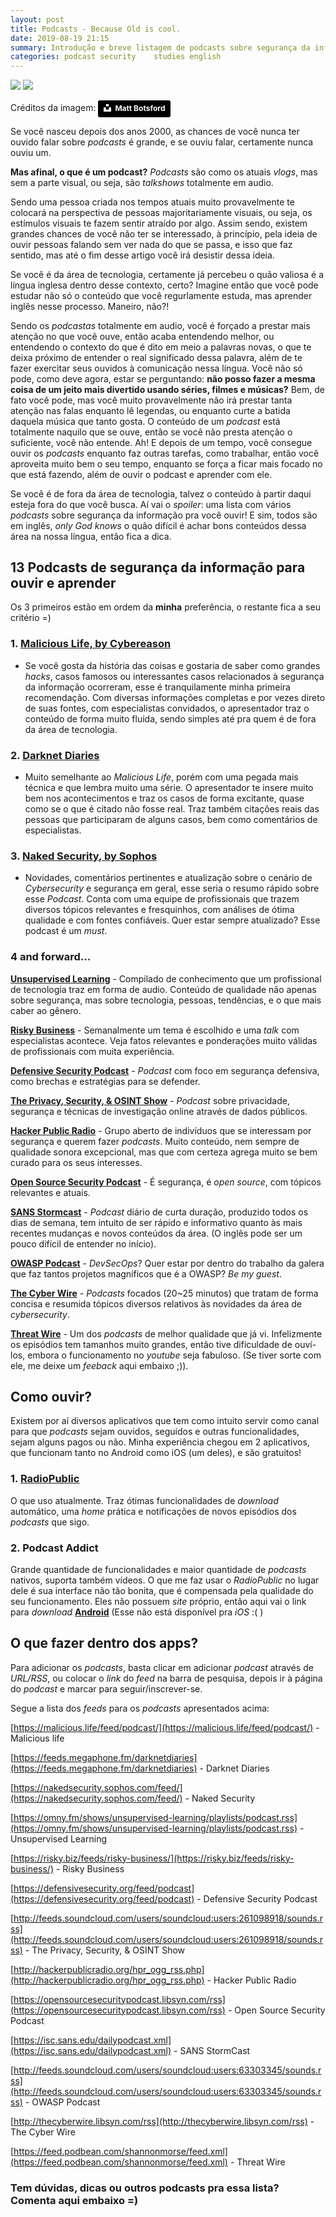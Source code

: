 ```yaml
---
layout: post
title: Podcasts - Because Old is cool.
date: 2019-08-19 21:15
summary: Introdução e breve listagem de podcasts sobre segurança da informação
categories: podcast security    studies english
---
```


_![](/images/mic-pic.jpg)_
_![](https://raw.githubusercontent.com/aJesus37/blog/gh-pages/images/mic-pic.jpg)_

Créditos da imagem:
<a style="background-color:black;color:white;text-decoration:none;padding:4px 6px;font-family:-apple-system, BlinkMacSystemFont, &quot;San Francisco&quot;, &quot;Helvetica Neue&quot;, Helvetica, Ubuntu, Roboto, Noto, &quot;Segoe UI&quot;, Arial, sans-serif;font-size:12px;font-weight:bold;line-height:1.2;display:inline-block;border-radius:3px" href="https://unsplash.com/@mattbotsford?utm_medium=referral&amp;utm_campaign=photographer-credit&amp;utm_content=creditBadge" target="_blank" rel="noopener noreferrer" title="Download free do whatever you want high-resolution photos from Matt Botsford"><span style="display:inline-block;padding:2px 3px"><svg xmlns="http://www.w3.org/2000/svg" style="height:12px;width:auto;position:relative;vertical-align:middle;top:-2px;fill:white" viewBox="0 0 32 32"><title>unsplash-logo</title><path d="M10 9V0h12v9H10zm12 5h10v18H0V14h10v9h12v-9z"></path></svg></span><span style="display:inline-block;padding:2px 3px">Matt Botsford</span></a>

Se você nasceu depois dos anos 2000, as chances de você nunca ter ouvido falar sobre *podcasts* é grande, e se ouviu falar, certamente nunca ouviu um.

**Mas afinal, o que é um podcast?** *Podcasts* são como os atuais *vlogs*, mas sem a parte visual, ou seja, são *talkshows* totalmente em audio.

Sendo uma pessoa criada nos tempos atuais muito provavelmente te colocará na perspectiva de pessoas majoritariamente visuais, ou seja, os estímulos visuais te fazem sentir atraído por algo. Assim sendo, existem grandes chances de você não ter se interessado, à princípio, pela ideia de ouvir pessoas falando sem ver nada do que se passa, e isso que faz sentido, mas até o fim desse artigo você irá desistir dessa ideia.

Se você é da área de tecnologia, certamente já percebeu o quão valiosa é a língua inglesa dentro desse contexto, certo? Imagine então que você pode estudar não só o conteúdo que você regurlamente estuda, mas aprender inglês nesse processo. Maneiro, não?!

Sendo os *podcastas* totalmente em audio, você é forçado a prestar mais atenção no que você ouve, então acaba entendendo melhor, ou entendendo o contexto do que é dito em meio a palavras novas, o que te deixa próximo de entender o real significado dessa palavra, além de te fazer exercitar seus ouvidos à comunicação nessa língua.
Você não só pode, como deve agora, estar se perguntando: **não posso fazer a mesma coisa de um jeito mais divertido usando séries, filmes e músicas?** Bem, de fato você pode, mas você muito provavelmente não irá prestar tanta atenção nas falas enquanto lê legendas, ou enquanto curte a batida daquela música que tanto gosta. O conteúdo de um *podcast* está totalmente naquilo que se ouve, então se você não presta atenção o suficiente, você não entende. Ah! E depois de um tempo, você consegue ouvir os *podcasts* enquanto faz outras tarefas, como trabalhar, então você aproveita muito bem o seu tempo, enquanto se força a ficar mais focado no que está fazendo, além de ouvir o podcast e aprender com ele.

Se você é de fora da área de tecnologia, talvez o conteúdo à partir daqui esteja fora do que você busca. Aí vai o *spoiler*: uma lista com vários *podcasts* sobre segurança da informação pra você ouvir! E sim, todos são em inglês, *only God knows* o quão difícil é achar bons conteúdos dessa área na nossa língua, então fica a dica.

## <a name='list'>13 Podcasts de segurança da informação para ouvir e aprender</a>

Os 3 primeiros estão em ordem da **minha** preferência, o restante fica a seu critério =)

### 1. [**Malicious Life, by Cybereason**](https://malicious.life/)

- Se você gosta da história das coisas e gostaria de saber como grandes *hacks*, casos famosos ou interessantes casos relacionados à segurança da informação ocorreram, esse é tranquilamente minha primeira recomendação. Com diversas informações completas e por vezes direto de suas fontes, com especialistas convidados, o apresentador traz o conteúdo de forma muito fluida, sendo simples até pra quem é de fora da área de tecnologia.

### 2. [**Darknet Diaries**](https://darknetdiaries.com/)

- Muito semelhante ao *Malicious Life*, porém com uma pegada mais técnica e que lembra muito uma série. O apresentador te insere muito bem nos acontecimentos e traz os casos de forma excitante, quase como se o que é citado não fosse real. Traz também citações reais das pessoas que participaram de alguns casos, bem como comentários de especialistas.

### 3. [**Naked Security, by Sophos**](https://nakedsecurity.sophos.com/)

- Novidades, comentários pertinentes e atualização sobre o cenário de *Cybersecurity* e segurança em geral, esse seria o resumo rápido sobre esse *Podcast*. Conta com uma equipe de profissionais que trazem diversos tópicos relevantes e fresquinhos, com análises de ótima qualidade e com fontes confiáveis. Quer estar sempre atualizado? Esse podcast é um *must*.

### 4 and forward...

[**Unsupervised Learning**](https://danielmiessler.com) - Compilado de conhecimento que um profissional de tecnologia traz em forma de audio. Conteúdo de qualidade não apenas sobre segurança, mas sobre tecnologia, pessoas, tendências, e o que mais caber ao gênero.

[**Risky Business**](https://risky.biz/) - Semanalmente um tema é escolhido e uma *talk* com especialistas acontece. Veja fatos relevantes e ponderações muito válidas de profissionais com muita experiência.

[**Defensive Security Podcast**](https://defensivesecurity.org/) - *Podcast* com foco em segurança defensiva, como brechas e estratégias para se defender.

[**The Privacy, Security, & OSINT Show**](https://inteltechniques.com/podcast.html) - *Podcast* sobre privacidade, segurança e técnicas de investigação online através de dados públicos.

[**Hacker Public Radio**](http://hackerpublicradio.org/) - Grupo aberto de indivíduos que se interessam por segurança e querem fazer *podcasts*. Muito conteúdo, nem sempre de qualidade sonora excepcional, mas que com certeza agrega muito se bem curado para os seus interesses.

[**Open Source Security Podcast**](https://www.opensourcesecuritypodcast.com/) - É segurança, é *open source*, com tópicos relevantes e atuais.

[**SANS Stormcast**](https://isc.sans.edu/podcast.html) - *Podcast* diário de curta duração, produzido todos os dias de semana, tem intuito de ser rápido e informativo quanto às mais recentes mudanças e novos conteúdos da área. (O inglês pode ser um pouco difícil de entender no início).

[**OWASP Podcast**](https://www.owasp.org/index.php/OWASP_Podcast) - *DevSecOps*? Quer estar por dentro do trabalho da galera que faz tantos projetos magníficos que é a OWASP? *Be my guest*.

[**The Cyber Wire**](https://thecyberwire.com/) - *Podcasts* focados (20~25 minutos) que tratam de forma concisa e resumida tópicos diversos relativos às novidades da área de *cybersecurity*.

[**Threat Wire**](https://www.hak5.org/category/episodes/threatwire) - Um dos *podcasts* de melhor qualidade que já vi. Infelizmente os episódios tem tamanhos muito grandes, então tive dificuldade de ouví-los, embora o funcionamento no *youtube* seja fabuloso. (Se tiver sorte com ele, me deixe um *feeback* aqui embaixo ;)).

## Como ouvir?

Existem por aí diversos aplicativos que tem como intuito servir como canal para que *podcasts* sejam ouvidos, seguidos e outras funcionalidades, sejam alguns pagos ou não.
Minha experiência chegou em 2 aplicativos, que funcionam tanto no Android como iOS (um deles), e são gratuitos!

### 1. [**RadioPublic**](https://radiopublic.com/) 

O que uso atualmente. Traz ótimas funcionalidades de *download* automático, uma *home* prática e notificações de novos episódios dos *podcasts* que sigo. 

### 2. **Podcast Addict**

Grande quantidade de funcionalidades e maior quantidade de *podcasts* nativos, suporta também vídeos. O que me faz usar o *RadioPublic* no lugar dele é sua interface não tão bonita, que é compensada pela qualidade do seu funcionamento.
Eles não possuem *site* próprio, então aqui vai o link para *download* [**Android**](https://play.google.com/store/apps/details?id=com.bambuna.podcastaddict) (Esse não está disponível pra *iOS* :( )


## O que fazer dentro dos apps?

Para adicionar os *podcasts*, basta clicar em adicionar *podcast* através de *URL/RSS*, ou colocar o *link* do *feed* na barra de pesquisa, depois ir à página do *podcast* e marcar para seguir/inscrever-se.

Segue a lista dos *feeds* para os *podcasts* apresentados acima:

[https://malicious.life/feed/podcast/](https://malicious.life/feed/podcast/) - Malicious life

[https://feeds.megaphone.fm/darknetdiaries](https://feeds.megaphone.fm/darknetdiaries) - Darknet Diaries

[https://nakedsecurity.sophos.com/feed/](https://nakedsecurity.sophos.com/feed/) - Naked Security

[https://omny.fm/shows/unsupervised-learning/playlists/podcast.rss](https://omny.fm/shows/unsupervised-learning/playlists/podcast.rss) - Unsupervised Learning

[https://risky.biz/feeds/risky-business/](https://risky.biz/feeds/risky-business/) - Risky Business

[https://defensivesecurity.org/feed/podcast](https://defensivesecurity.org/feed/podcast) - Defensive Security Podcast

[http://feeds.soundcloud.com/users/soundcloud:users:261098918/sounds.rss](http://feeds.soundcloud.com/users/soundcloud:users:261098918/sounds.rss) - The Privacy, Security, & OSINT Show

[http://hackerpublicradio.org/hpr_ogg_rss.php](http://hackerpublicradio.org/hpr_ogg_rss.php) - Hacker Public Radio

[https://opensourcesecuritypodcast.libsyn.com/rss](https://opensourcesecuritypodcast.libsyn.com/rss) - Open Source Security Podcast

[https://isc.sans.edu/dailypodcast.xml](https://isc.sans.edu/dailypodcast.xml) - SANS StormCast

[http://feeds.soundcloud.com/users/soundcloud:users:63303345/sounds.rss](http://feeds.soundcloud.com/users/soundcloud:users:63303345/sounds.rss) - OWASP Podcast

[http://thecyberwire.libsyn.com/rss](http://thecyberwire.libsyn.com/rss) - The Cyber Wire

[https://feed.podbean.com/shannonmorse/feed.xml](https://feed.podbean.com/shannonmorse/feed.xml) - Threat Wire

### Tem dúvidas, dicas ou outros podcasts pra essa lista? Comenta aqui embaixo =)